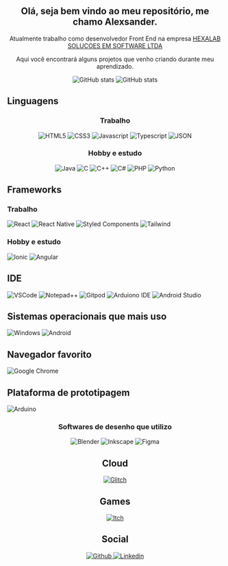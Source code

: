 <div align="center">
    <h2>Olá, seja bem vindo ao meu repositório, me chamo Alexsander.</h2>
    Atualmente trabalho como desenvolvedor Front End na empresa <a title="HEXALAB SOLUCOES EM SOFTWARE LTDA" href="https://hexalab.com.br/n/">HEXALAB SOLUCOES EM SOFTWARE LTDA</a>
    <p>Aqui você encontrará alguns projetos que venho criando durante meu aprendizado.</p>
</div>

<p align="center">
    <img alt="GitHub stats" src="https://github-readme-stats.vercel.app/api?username=Alex5ander&show_icons=true&theme=dark" />
    <img alt="GitHub stats" src="https://github-readme-stats.vercel.app/api/top-langs/?username=Alex5ander&show_icons=true&theme=dark&layout=compact" />
</p>

## Linguagens

<div align="center">
    <h3>Trabalho</h3>
    <img alt="HTML5" src="https://img.shields.io/badge/HTML5-E34F26?style=for-the-badge&logo=html5&logoColor=white" />
    <img alt="CSS3" src="https://img.shields.io/badge/CSS3-1572B6?style=for-the-badge&logo=css3&logoColor=white" />
    <img alt="Javascript" src="https://img.shields.io/badge/JavaScript-323330?style=for-the-badge&logo=javascript&logoColor=F7DF1E" />
    <img alt="Typescript" src="https://img.shields.io/badge/TypeScript-007ACC?style=for-the-badge&logo=typescript&logoColor=white" />
    <img alt="JSON" src="https://img.shields.io/badge/json-5E5C5C?style=for-the-badge&logo=json&logoColor=white" />
</div>

<div align="center">
    <h3>Hobby e estudo</h3>
    <img alt="Java" src="https://img.shields.io/badge/Java-ED8B00?style=for-the-badge&logo=java&logoColor=white" />
    <img alt="C" src="https://img.shields.io/badge/C-00599C?style=for-the-badge&logo=c&logoColor=white" />
    <img alt="C++" src="https://img.shields.io/badge/C%2B%2B-00599C?style=for-the-badge&logo=c%2B%2B&logoColor=white" />
    <img alt="C#" src="https://img.shields.io/badge/C%23-239120?style=for-the-badge&logo=c-sharp&logoColor=white" />
    <img alt="PHP" src="https://img.shields.io/badge/PHP-777BB4?style=for-the-badge&logo=php&logoColor=white" />
    <img alt="Python" src="https://img.shields.io/badge/Python-FFD43B?style=for-the-badge&logo=python&logoColor=blue" />
</div>

## Frameworks
### Trabalho
![React](https://img.shields.io/badge/React-20232A?style=for-the-badge&logo=react&logoColor=61DAFB "React")
![React Native](https://img.shields.io/badge/React_Native-20232A?style=for-the-badge&logo=react&logoColor=61DAFB "React Native")
![Styled Components](https://img.shields.io/badge/styled--components-DB7093?style=for-the-badge&logo=styled-components&logoColor=white "Styled Components")
![Tailwind](https://img.shields.io/badge/Tailwind_CSS-38B2AC?style=for-the-badge&logo=tailwind-css&logoColor=white "Tailwind")

### Hobby e estudo
![Ionic](https://img.shields.io/badge/Ionic-3880FF?style=for-the-badge&logo=ionic&logoColor=white "Ionic")
![Angular](https://img.shields.io/badge/Angular-DD0031?style=for-the-badge&logo=angular&logoColor=white "Angular")

## IDE
![VSCode](https://img.shields.io/badge/Visual_Studio_Code-0078D4?style=for-the-badge&logo=visual%20studio%20code&logoColor=whit "VSCode")
![Notepad++](https://img.shields.io/badge/Notepad++-90E59A.svg?style=for-the-badge&logo=notepad%2B%2B&logoColor=black "Notepad++")
![Gitpod](https://img.shields.io/badge/Gitpod-000000?style=for-the-badge&logo=gitpod&logoColor=#FFAE33 "Gitpod")
![Arduiono IDE](https://img.shields.io/badge/Arduino_IDE-00979D?style=for-the-badge&logo=arduino&logoColor=white)
![Android Studio](https://img.shields.io/badge/Android_Studio-3DDC84?style=for-the-badge&logo=android-studio&logoColor=white)

## Sistemas operacionais que mais uso
![Windows](https://img.shields.io/badge/Windows-0078D6?style=for-the-badge&logo=windows&logoColor=white "Windows") ![Android](https://img.shields.io/badge/Android-3DDC84?style=for-the-badge&logo=android&logoColor=white "Android")

## Navegador favorito
![Google Chrome](https://img.shields.io/badge/Google_chrome-4285F4?style=for-the-badge&logo=Google-chrome&logoColor=white "Google Chrome")

## Plataforma de prototipagem
![Arduino](https://img.shields.io/badge/Arduino-00979D?style=for-the-badge&logo=Arduino&logoColor=white "Arduino")

<div align="center">
    <h3>Softwares de desenho que utilizo</h3>
    <img alt="Blender" title="Blender" src="https://img.shields.io/badge/blender-%23F5792A.svg?style=for-the-badge&logo=blender&logoColor=white" />
    <img alt="Inkscape" title="Inkscape" src="https://img.shields.io/badge/Inkscape-000000?style=for-the-badge&logo=Inkscape&logoColor=white" />
    <img alt="Figma" title="Figma" src="https://img.shields.io/badge/Figma-F24E1E?style=for-the-badge&logo=figma&logoColor=white" />
</div>


<div align="center">
    <h2>Cloud</h2>
    <a href="https://glitch.com/@Alex5ander" title="Glitch" >
        <img alt="Glitch" title="Glitch" src="https://img.shields.io/badge/Glitch-2800ff?style=for-the-badge&logo=glitch&logoColor=white" />
    </a>
</div>

<div align="center">
    <h2>Games</h2>
    <a href="https://alex5ander.itch.io/" title="Meus jogos">
        <img alt="Itch" title="Itch" src="https://img.shields.io/badge/Itch.io-FA5C5C?style=for-the-badge&logo=itchdotio&logoColor=white" />
    </a>
</div>

<div align="center"> 
    <h2>Social</h2>
    <a href="https://github.com/Alex5ander" title="Meu Github" >
        <img alt="Github" title="Github" src="https://img.shields.io/badge/GitHub-100000?style=for-the-badge&logo=github&logoColor=white" />
    </a>
    <a href="https://www.linkedin.com/in/alexsander-gutierrez-gon%C3%A7alves-aa2266163" title="Linkedin">
        <img alt="Linkedin" title="Linkedin" src="https://img.shields.io/badge/LinkedIn-0077B5?style=for-the-badge&logo=linkedin&logoColor=white" />
    </a>
</div>

